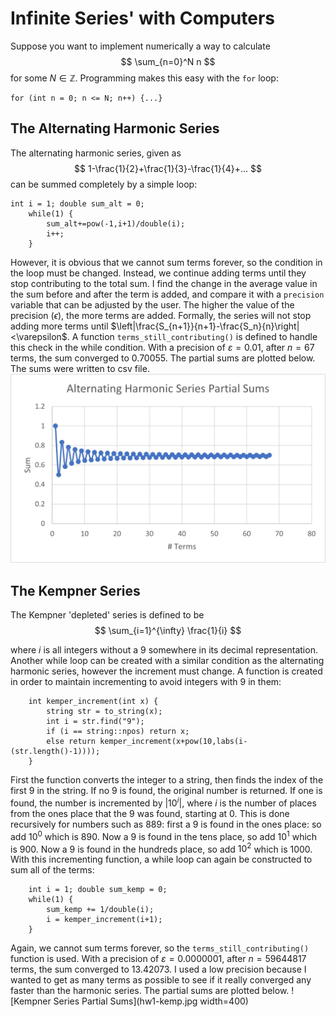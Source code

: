 # Infinite Series' with Computers

Suppose you want to implement numerically a way to calculate
$$
\sum_{n=0}^N n
$$
for some $N\in\mathbb{Z}$. Programming makes this easy with the `for` loop:
```
for (int n = 0; n <= N; n++) {...}
```
## The Alternating Harmonic Series
The alternating harmonic series, given as
$$
1-\frac{1}{2}+\frac{1}{3}-\frac{1}{4}+...
$$
can be summed completely by a simple loop:
```
int i = 1; double sum_alt = 0;
    while(1) {
        sum_alt+=pow(-1,i+1)/double(i);
        i++;
    }
```
However, it is obvious that we cannot sum terms forever, so the condition in the loop must be changed. Instead, we continue adding terms until they stop contributing to the total sum. I find the change in the average value in the sum before and after the term is added, and compare it with a `precision` variable that can be adjusted by the user. The higher the value of the precision ($\epsilon$), the more terms are added. Formally, the series will not stop adding more terms until $\left|\frac{S_{n+1}}{n+1}-\frac{S_n}{n}\right|<\varepsilon$. A function `terms_still_contributing()` is defined to handle this check in the while condition. With a precision of $\varepsilon = 0.01$, after $n = 67$ terms, the sum converged to $0.70055$. The partial sums are plotted below. The sums were written to csv file. 
![Alternating Series Partial Sums](hw1-alt.jpg)
## The Kempner Series
The Kempner 'depleted' series is defined to be 
$$
\sum_{i=1}^{\infty} \frac{1}{i}
$$

where $i$ is all integers without a $9$ somewhere in its decimal representation. Another while loop can be created with a similar condition as the alternating harmonic series, however the increment must change. A function is created in order to maintain incrementing to avoid integers with $9$ in them:
```
    int kemper_increment(int x) {
        string str = to_string(x);
        int i = str.find("9");
        if (i == string::npos) return x;
        else return kemper_increment(x+pow(10,labs(i-(str.length()-1))));  
    }
```
First the function converts the integer to a string, then finds the index of the first $9$ in the string. If no $9$ is found, the original number is returned. If one is found, the number is incremented by $|10^{i}|$, where $i$ is the number of places from the ones place that the $9$ was found, starting at $0$. This is done recursively for numbers such as $889$: first a $9$ is found in the ones place: so add $10^0$ which is $890$. Now a $9$ is found in the tens place, so add $10^1$ which is $900$. Now a $9$ is found in the hundreds place, so add $10^2$ which is $1000$. With this incrementing function, a while loop can again be constructed to sum all of the terms:
```
    int i = 1; double sum_kemp = 0;
    while(1) {
        sum_kemp += 1/double(i);
        i = kemper_increment(i+1);
    }
```
Again, we cannot sum terms forever, so the `terms_still_contributing()` function is used. With a precision of $\varepsilon = 0.0000001$, after $n = 59644817$ terms, the sum converged to $13.42073$. I used a low precision because I wanted to get as many terms as possible to see if it really converged any faster than the harmonic series. The partial sums are plotted below. 
![Kempner Series Partial Sums](hw1-kemp.jpg width=400)